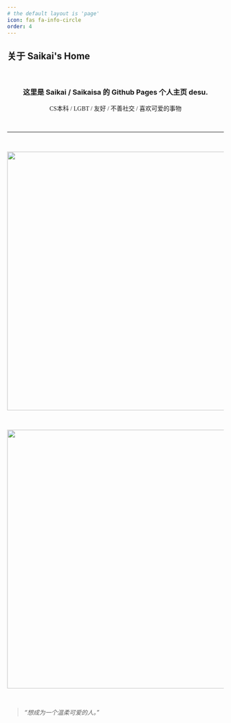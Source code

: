 ```yaml
---
# the default layout is 'page'
icon: fas fa-info-circle
order: 4
---
```

## 关于 Saikai's Home
<link rel="stylesheet" href="https://src.saikaisa.top/fonts/stylesheet.css">
<br>
<h3 align="center" "font-family: JPSimplified;">这里是 Saikai / Saikaisa 的 Github Pages 个人主页 desu.</h3>

<p align="center" style="font-family: JPSimplified;">CS本科 / LGBT / 友好 / 不善社交 / 喜欢可爱的事物</p>
<br>

---

<br>

<p align="center" style="font-family: JPSimplified;">
    <a href="https://saikaisa.top" target="_blank"><img src="https://pics.saikaisa.top/profile_round.png" width="600"/></a>
</p>
<br>
<p align="center" style="font-family: JPSimplified;">
    <a href="https://osu.ppy.sh/users/17899235" target="_blank"><img src="https://osu-sig.vercel.app/card?user=Saikaisa&mode=std&lang=en&animation=true&w=650&h=378" width="600" /></a>
</p>

<br>

> *“想成为一个温柔可爱的人。”*